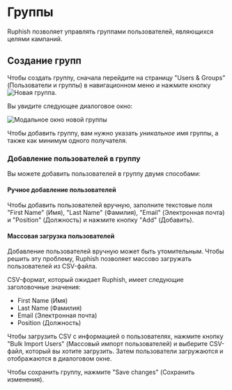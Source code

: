 # Группы

Ruphish позволяет управлять группами пользователей, являющихся целями кампаний.

## Создание групп

Чтобы создать группу, сначала перейдите на страницу "Users & Groups" (Пользователи и группы) в навигационном меню и нажмите кнопку ![Новая группа](https://imgur.com/P8VcYI0.png).

Вы увидите следующее диалоговое окно:

![Модальное окно новой группы](https://i.imgur.com/kBZdT0G.png)

Чтобы добавить группу, вам нужно указать _уникальное_ имя группы, а также как минимум одного получателя.

### Добавление пользователей в группу

Вы можете добавить пользователей в группу двумя способами:

#### Ручное добавление пользователей

Чтобы добавить пользователей вручную, заполните текстовые поля "First Name" (Имя), "Last Name" (Фамилия), "Email" (Электронная почта) и "Position" (Должность) и нажмите кнопку "Add" (Добавить).

#### Массовая загрузка пользователей

Добавление пользователей вручную может быть утомительным. Чтобы решить эту проблему, Ruphish позволяет массово загружать пользователей из CSV-файла.

CSV-формат, который ожидает Ruphish, имеет следующие заголовочные значения:

* First Name (Имя)
* Last Name (Фамилия)
* Email (Электронная почта)
* Position (Должность)

Чтобы загрузить CSV с информацией о пользователях, нажмите кнопку "Bulk Import Users" (Массовый импорт пользователей) и выберите CSV-файл, который вы хотите загрузить. Затем пользователи загружаются и отображаются в диалоговом окне.

Чтобы сохранить группу, нажмите "Save changes" (Сохранить изменения).

